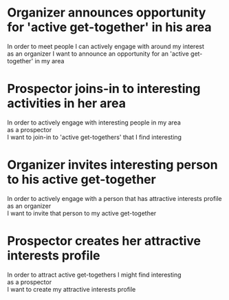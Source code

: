 # Organizer announces opportunity for 'active get-together' in his area  

In order to meet people I can actively engage with around my interest  
as an organizer
I want to announce an opportunity for an 'active get-together' in my area  
  
# Prospector joins-in to interesting activities in her area  
  
In order to actively engage with interesting people in my area  
as a prospector  
I want to join-in to 'active get-togethers' that I find interesting  
  
# Organizer invites interesting person to his active get-together  
  
In order to actively engage with a person that has attractive interests profile  
as an organizer  
I want to invite that person to my active get-together  
  
# Prospector creates her attractive interests profile  
  
In order to attract active get-togethers I might find interesting  
as a prospector  
I want to create my attractive interests profile  
